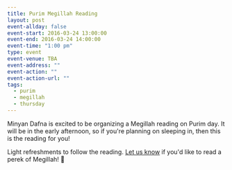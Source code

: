 ```yaml
---
title: Purim Megillah Reading
layout: post
event-allday: false
event-start: 2016-03-24 13:00:00
event-end: 2016-03-24 14:00:00
event-time: "1:00 pm"
type: event
event-venue: TBA
event-address: ""
event-action: ""
event-action-url: ""
tags:
  - purim
  - megillah
  - thursday
---
```


Minyan Dafna is excited to be organizing a Megillah reading on Purim day. It will be in the early afternoon, so if you're planning on sleeping in, then this is the reading for you!

Light refreshments to follow the reading. [Let us know](mailto:leyning@minyandafna.org) if you'd like to read a perek of Megillah!  
